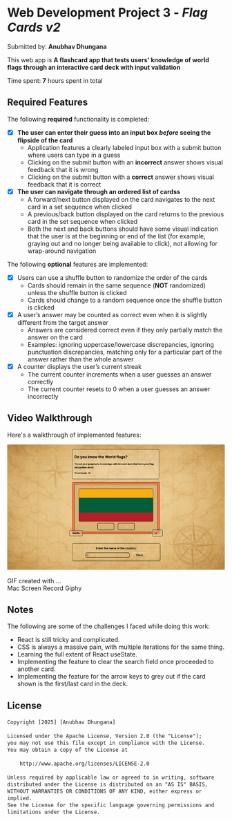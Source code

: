# Web Development Project 3 - *Flag Cards v2*

Submitted by: **Anubhav Dhungana**

This web app is **A flashcard app that tests users' knowledge of world flags through an interactive card deck with input validation**

Time spent: **7** hours spent in total

## Required Features

The following **required** functionality is completed:

- [x] **The user can enter their guess into an input box *before* seeing the flipside of the card**
  - Application features a clearly labeled input box with a submit button where users can type in a guess
  - Clicking on the submit button with an **incorrect** answer shows visual feedback that it is wrong 
  -  Clicking on the submit button with a **correct** answer shows visual feedback that it is correct
- [x] **The user can navigate through an ordered list of cardss**
  - A forward/next button displayed on the card navigates to the next card in a set sequence when clicked
  - A previous/back button displayed on the card returns to the previous card in the set sequence when clicked
  - Both the next and back buttons should have some visual indication that the user is at the beginning or end of the list (for example, graying out and no longer being available to click), not allowing for wrap-around navigation

The following **optional** features are implemented:
- [x] Users can use a shuffle button to randomize the order of the cards
  - Cards should remain in the same sequence (**NOT** randomized) unless the shuffle button is clicked 
  - Cards should change to a random sequence once the shuffle button is clicked
- [x] A user’s answer may be counted as correct even when it is slightly different from the target answer
  - Answers are considered correct even if they only partially match the answer on the card 
  - Examples: ignoring uppercase/lowercase discrepancies, ignoring punctuation discrepancies, matching only for a particular part of the answer rather than the whole answer
- [x] A counter displays the user’s current streak
  - The current counter increments when a user guesses an answer correctly
  - The current counter resets to 0 when a user guesses an answer incorrectly



## Video Walkthrough

Here's a walkthrough of implemented features:

<img src='src/assets/week3projectwalkthrough.gif' title='Video Walkthrough' width='' alt='Video Walkthrough' />

GIF created with ...  
Mac Screen Record
Giphy

## Notes

The following are some of the challenges I faced while doing this work:
- React is still tricky and complicated.
- CSS is always a massive pain, with multiple iterations for the same thing. 
- Learning the full extent of React useState.
- Implementing the feature to clear the search field once proceeded to another card. 
- Implementing the feature for the arrow keys to grey out if the card shown is the first/last card in the deck. 


## License

    Copyright [2025] [Anubhav Dhungana]

    Licensed under the Apache License, Version 2.0 (the "License");
    you may not use this file except in compliance with the License.
    You may obtain a copy of the License at

        http://www.apache.org/licenses/LICENSE-2.0

    Unless required by applicable law or agreed to in writing, software
    distributed under the License is distributed on an "AS IS" BASIS,
    WITHOUT WARRANTIES OR CONDITIONS OF ANY KIND, either express or implied.
    See the License for the specific language governing permissions and
    limitations under the License.
